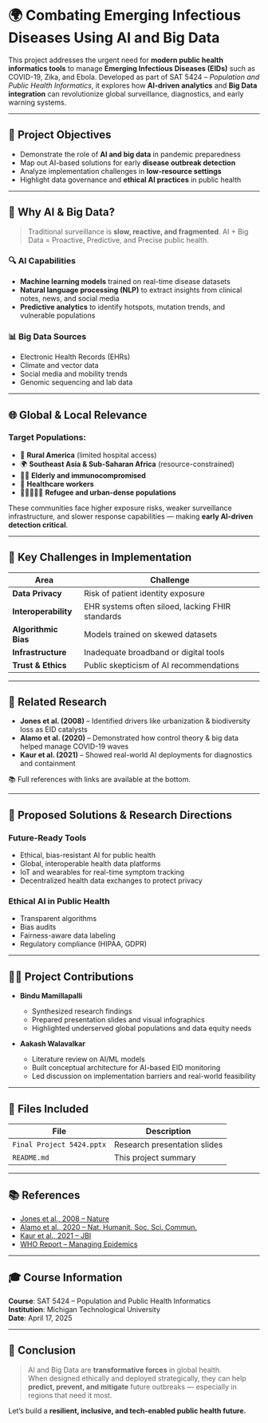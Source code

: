 # 🌍 Combating Emerging Infectious Diseases Using AI and Big Data

This project addresses the urgent need for **modern public health informatics tools** to manage **Emerging Infectious Diseases (EIDs)** such as COVID-19, Zika, and Ebola. Developed as part of SAT 5424 – *Population and Public Health Informatics*, it explores how **AI-driven analytics** and **Big Data integration** can revolutionize global surveillance, diagnostics, and early warning systems.

---

## 🎯 Project Objectives

- Demonstrate the role of **AI and big data** in pandemic preparedness
- Map out AI-based solutions for early **disease outbreak detection**
- Analyze implementation challenges in **low-resource settings**
- Highlight data governance and **ethical AI practices** in public health

---

## 🧠 Why AI & Big Data?

> Traditional surveillance is **slow, reactive, and fragmented**. AI + Big Data = Proactive, Predictive, and Precise public health.

### 🔍 AI Capabilities
- **Machine learning models** trained on real-time disease datasets
- **Natural language processing (NLP)** to extract insights from clinical notes, news, and social media
- **Predictive analytics** to identify hotspots, mutation trends, and vulnerable populations

### 📊 Big Data Sources
- Electronic Health Records (EHRs)
- Climate and vector data
- Social media and mobility trends
- Genomic sequencing and lab data

---

## 🌐 Global & Local Relevance

### Target Populations:
- 🌾 **Rural America** (limited hospital access)
- 🌍 **Southeast Asia & Sub-Saharan Africa** (resource-constrained)
- 👵🏽 **Elderly and immunocompromised**
- 🏥 **Healthcare workers**
- 🧍‍♀️🧍🏽‍♂️ **Refugee and urban-dense populations**

These communities face higher exposure risks, weaker surveillance infrastructure, and slower response capabilities — making **early AI-driven detection critical**.

---

## 🔐 Key Challenges in Implementation

| Area                  | Challenge                                           |
|-----------------------|-----------------------------------------------------|
| **Data Privacy**      | Risk of patient identity exposure                   |
| **Interoperability**  | EHR systems often siloed, lacking FHIR standards    |
| **Algorithmic Bias**  | Models trained on skewed datasets                   |
| **Infrastructure**    | Inadequate broadband or digital tools               |
| **Trust & Ethics**    | Public skepticism of AI recommendations             |

---

## 🔬 Related Research

- **Jones et al. (2008)** – Identified drivers like urbanization & biodiversity loss as EID catalysts  
- **Alamo et al. (2020)** – Demonstrated how control theory & big data helped manage COVID-19 waves  
- **Kaur et al. (2021)** – Showed real-world AI deployments for diagnostics and containment  

📚 Full references with links are available at the bottom.

---

## 🔧 Proposed Solutions & Research Directions

### Future-Ready Tools
- Ethical, bias-resistant AI for public health
- Global, interoperable health data platforms
- IoT and wearables for real-time symptom tracking
- Decentralized health data exchanges to protect privacy

### Ethical AI in Public Health
- Transparent algorithms
- Bias audits
- Fairness-aware data labeling
- Regulatory compliance (HIPAA, GDPR)

---

## 👩‍💻 Project Contributions

- **Bindu Mamillapalli**
  - Synthesized research findings
  - Prepared presentation slides and visual infographics
  - Highlighted underserved global populations and data equity needs

- **Aakash Walavalkar**
  - Literature review on AI/ML models
  - Built conceptual architecture for AI-based EID monitoring
  - Led discussion on implementation barriers and real-world feasibility

---

## 📁 Files Included

| File                          | Description                                      |
|-------------------------------|--------------------------------------------------|
| `Final Project 5424.pptx`     | Research presentation slides                     |
| `README.md`                   | This project summary                             |

---

## 📚 References

- [Jones et al., 2008 – Nature](https://www.nature.com/articles/nature06536)  
- [Alamo et al., 2020 – Nat. Humanit. Soc. Sci. Commun.](https://www.nature.com/articles/s41599-020-00649-4)  
- [Kaur et al., 2021 – JBI](https://doi.org/10.1016/j.jbi.2021.103660)  
- [WHO Report – Managing Epidemics](https://www.who.int/publications/i/item/managing-epidemics-key-facts-about-major-deadly-diseases)

---

## 🎓 Course Information

**Course**: SAT 5424 – Population and Public Health Informatics  
**Institution**: Michigan Technological University  
**Date**: April 17, 2025

---

## 🚀 Conclusion

> AI and Big Data are **transformative forces** in global health.  
> When designed ethically and deployed strategically, they can help **predict, prevent, and mitigate** future outbreaks — especially in regions that need it most.

Let’s build a **resilient, inclusive, and tech-enabled public health future.**
